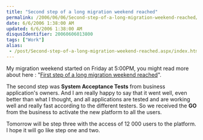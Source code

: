 ```yaml
---
title: "Second step of a long migration weekend reached"
permalink: /2006/06/06/Second-step-of-a-long-migration-weekend-reached/
date: 6/6/2006 1:38:00 AM
updated: 6/6/2006 1:38:00 AM
disqusIdentifier: 20060606013800
tags: ["Work"]
alias:
 - /post/Second-step-of-a-long-migration-weekend-reached.aspx/index.html
---
```

My migration weekend started on Friday at 5:00PM, you might read more about here : "[First step of a long migration weekend reached](/lkempe/archive/2006/06/03/First-step-of-a-long-migration-weekend-reached.aspx)".

The second step was <strong>System Acceptance Tests</strong> from business application's owners. And I am really happy to say that it went well, even better than what I thought, and all applications are tested and are working well and really fast according to the different testers. So we received the <strong>GO</strong> from the business to activate the new platform to all the users.
<!-- more -->

Tomorrow will be step three with the access of 12 000 users to the platform. I hope it will go like step one and two.
